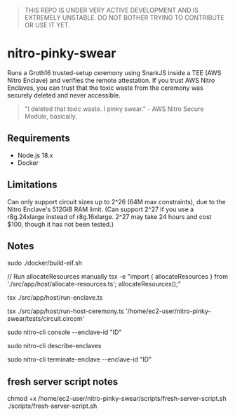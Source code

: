 > THIS REPO IS UNDER VERY ACTIVE DEVELOPMENT AND IS EXTREMELY UNSTABLE. DO NOT BOTHER TRYING TO CONTRIBUTE OR USE IT YET.

# nitro-pinky-swear
Runs a Groth16 trusted-setup ceremony using SnarkJS inside a TEE (AWS Nitro Enclave) and verifies the remote attestation. If you trust AWS Nitro Enclaves, you can trust that the toxic waste from the ceremony was securely deleted and never accessible.

> "I deleted that toxic waste. I pinky swear." - AWS Nitro Secure Module, basically.

## Requirements

- Node.js 18.x
- Docker

## Limitations

Can only support circuit sizes up to 2^26 (64M max constraints), due to the Nitro Enclave's 512GiB RAM limit.
(Can support 2^27 if you use a r8g.24xlarge instead of r8g.16xlarge. 2^27 may take 24 hours and cost $100, though it has not been tested.)

## Notes
sudo ./docker/build-eif.sh

// Run allocateResources manually
tsx -e "import { allocateResources } from './src/app/host/allocate-resources.ts'; allocateResources();"

tsx ./src/app/host/run-enclave.ts

tsx ./src/app/host/run-host-ceremony.ts '/home/ec2-user/nitro-pinky-swear/tests/circuit.circom'

sudo nitro-cli console --enclave-id "ID"

sudo nitro-cli describe-enclaves

sudo nitro-cli terminate-enclave --enclave-id "ID"

## fresh server script notes
chmod +x /home/ec2-user/nitro-pinky-swear/scripts/fresh-server-script.sh
./scripts/fresh-server-script.sh
